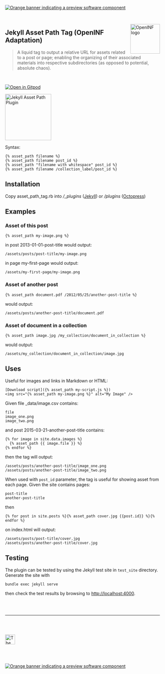 [![Orange banner indicating a preview software component][release-level-banner--unstable]](##)

<br />

<!-- markdownlint-disable-next-line line-length -->
<a href="##"><img src="https://open.inf.is/assets/img/svg/logogram-color.svg" alt="OpenINF logo" title="OpenINF" align="right" height="96" width="96" /></a>

<div align="left">

## Jekyll Asset Path Tag (OpenINF Adaptation)

> A liquid tag to output a relative URL for assets related to a post or page;
> enabling the organizing of their associated materials into respective
> subdirectories (as opposed to potential, absolute chaos).

<br />

[![Open in Gitpod](https://gitpod.io/button/open-in-gitpod.svg)](https://gitpod.io/#https://github.com/OpenINF/openinf-jekyll-asset-path-plugin/)

</div>

<img src="https://raw.githubusercontent.com/samrayner/jekyll-asset-path-plugin/master/icon.png" width="150" alt="Jekyll Asset Path Plugin" />


Syntax:
```
{% asset_path filename %}
{% asset_path filename post_id %}
{% asset_path "filename with whitespace" post_id %}
{% asset_path filename /collection_label/post_id %}
```

## Installation
Copy asset_path_tag.rb into */_plugins* ([Jekyll][j]) or */plugins* ([Octopress][o])

## Examples

### Asset of this post

```
{% asset_path my-image.png %}
```
in post 2013-01-01-post-title would output:
```
/assets/posts/post-title/my-image.png
```
in page my-first-page would output:
```
/assets/my-first-page/my-image.png
```

### Asset of another post

```
{% asset_path document.pdf /2012/05/25/another-post-title %}
```
would output:
```
/assets/posts/another-post-title/document.pdf
```

### Asset of document in a collection

```
{% asset_path image.jpg /my_collection/document_in_collection %}
```
would output:
```
/assets/my_collection/document_in_collection/image.jpg
```

## Uses

Useful for images and links in Markdown or HTML:
```
[Download script]({% asset_path my-script.js %})
<img src="{% asset_path my-image.png %}" alt="My Image" />
```

Given file _data/image.csv contains:
```csv
file
image_one.png
image_two.png
```
and post 2015-03-21-another-post-title contains:
```liquid
{% for image in site.data.images %}
  {% asset_path {{ image.file }} %}
{% endfor %}
```
then the tag will output:
```text
/assets/posts/another-post-title/image_one.png
/assets/posts/another-post-title/image_two.png
```

When used with `post_id` parameter, the tag is useful for showing asset from each page. Given the site contains pages:
```
post-title
another-post-title
```
then
```
{% for post in site.posts %}{% asset_path cover.jpg {{post.id}} %}{% endfor %}
```
on index.html will output:
```
/assets/posts/post-title/cover.jpg
/assets/posts/another-post-title/cover.jpg
```

[j]: http://jekyllrb.com/
[o]: http://octopress.org/

## Testing
The plugin can be tested by using the Jekyll test site in `test_site` directory. Generate the site with
```
bundle exec jekyll serve
```
then check the test results by browsing to [http://localhost:4000][test_site].

[test_site]: http://localhost:4000

<br /><br />

---

<br /><br />

<a title="The OpenINF website" href="https://open.inf.is" rel="author">
  <img alt="The OpenINF logo" height="32px" width="32px" src="https://open.inf.is/assets/img/svg/logogram-color.svg" />
</a>

</div>

<br /><br />

[![Orange banner indicating a preview software component][release-level-banner--unstable]](##)
  
<!-- LINK LABEL DEFINITIONS - START -->

[release-level-banner--unstable]: https://open.inf.is/assets/img/svg/release-level-banner--unstable.svg 'Banner for Release Level: Unstable'

<!-- LINK LABEL DEFINITIONS - END -->
